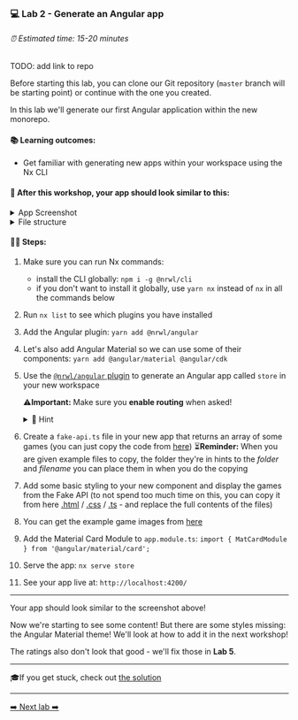 ### 💻 Lab 2 - Generate an Angular app

###### ⏰ Estimated time: 15-20 minutes

TODO: add link to repo

Before starting this lab, you can clone our Git repository (`master` branch will be starting point) or continue with the one you created.

In this lab we'll generate our first Angular application within the new monorepo.

#### 📚 Learning outcomes:

- Get familiar with generating new apps within your workspace using the Nx CLI

#### 📲 After this workshop, your app should look similar to this:

<details>
  <summary>App Screenshot</summary>
  <img src="../assets/lab2_result.png" width="500" alt="screenshot of lab2 result">
</details>

<details>
  <summary>File structure</summary>
  <img src="../assets/lab2_file_structure.png" height="700" alt="lab2 file structure">
</details>

#### 🏋️‍♀️ Steps:

1. Make sure you can run Nx commands:
   - install the CLI globally: `npm i -g @nrwl/cli`
   - if you don't want to install it globally, use `yarn nx` instead of `nx` in all the commands below
2. Run `nx list` to see which plugins you have installed
3. Add the Angular plugin: `yarn add @nrwl/angular`
4. Let's also add Angular Material so we can use some of their components: `yarn add @angular/material @angular/cdk`
5. Use the [`@nrwl/angular` plugin](https://nx.dev/angular/api/angular/schematics/application) to generate an Angular app called `store` in your new workspace

   ⚠️**Important:** Make sure you **enable routing** when asked!

   <details>
   <summary>🐳 Hint</summary>
   <img src="../assets/lab2_cmds.png" alt="Nx generate cmd structure">
   </details>

6. Create a `fake-api.ts` file in your new app that returns an array of some games (you can just copy the code from [here](https://github.com/rarmatei/nx-workshop/tree/master/examples/lab2/apps/frontend/src/fake-api/index.ts))
   ⏳**Reminder:** When you are given example files to copy, the folder they're in hints to the _folder_ and _filename_ you can place them in when you do the copying
7. Add some basic styling to your new component and display the games from the Fake API (to not spend too much time on this, you can copy it from here [.html](https://github.com/rarmatei/nx-workshop/tree/master/examples/lab2/apps/frontend/src/app/app.component.html) / [.css](https://github.com/rarmatei/nx-workshop/tree/master/examples/lab2/apps/frontend/src/app/app.component.css) / [.ts](https://github.com/rarmatei/nx-workshop/tree/master/examples/lab2/apps/frontend/src/app/app.component.ts) - and replace the full contents of the files)
8. You can get the example game images from [here](https://github.com/rarmatei/nx-workshop/tree/master/examples/lab2/apps/frontend/src/assets)
9. Add the Material Card Module to `app.module.ts`:
   `import { MatCardModule } from '@angular/material/card';`
10. Serve the app: `nx serve store`
11. See your app live at: `http://localhost:4200/`

---

Your app should look similar to the screenshot above!

Now we're starting to see some content! But there are some styles missing: the Angular Material theme! We'll look at how to add it in the next workshop!

The ratings also don't look that good - we'll fix those in **Lab 5**.

---

🎓If you get stuck, check out [the solution](SOLUTION.md)

---

[➡️ Next lab ➡️](../lab3/LAB.md)
